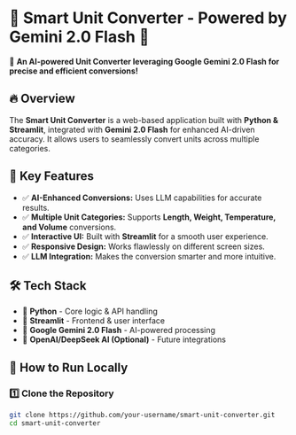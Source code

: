 # 🌟 Smart Unit Converter - Powered by Gemini 2.0 Flash 🌟

🚀 **An AI-powered Unit Converter leveraging Google Gemini 2.0 Flash for precise and efficient conversions!**  

## 🔥 Overview
The **Smart Unit Converter** is a web-based application built with **Python & Streamlit**, integrated with **Gemini 2.0 Flash** for enhanced AI-driven accuracy. It allows users to seamlessly convert units across multiple categories.

## 🎯 Key Features
- ✅ **AI-Enhanced Conversions:** Uses LLM capabilities for accurate results.  
- ✅ **Multiple Unit Categories:** Supports **Length, Weight, Temperature, and Volume** conversions.  
- ✅ **Interactive UI:** Built with **Streamlit** for a smooth user experience.  
- ✅ **Responsive Design:** Works flawlessly on different screen sizes.  
- ✅ **LLM Integration:** Makes the conversion smarter and more intuitive.  

## 🛠️ Tech Stack
- 🐍 **Python** - Core logic & API handling  
- 🎨 **Streamlit** - Frontend & user interface  
- 🤖 **Google Gemini 2.0 Flash** - AI-powered processing  
- 🚀 **OpenAI/DeepSeek AI (Optional)** - Future integrations  

## 🚀 How to Run Locally

### 1️⃣ Clone the Repository
```bash
git clone https://github.com/your-username/smart-unit-converter.git
cd smart-unit-converter
